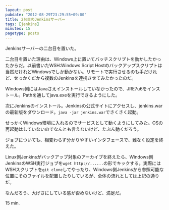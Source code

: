 ```yaml
---
layout: post
pubdate: "2012-08-29T23:29:55+09:00"
title: 2台目のJenkinsサーバー
tags: [jenkins]
minutes: 15
pagetype: posts
---
```

Jenkinsサーバーの二台目を置いた。

二台目を置いた理由は、Windows上に置いてバッチスクリプトを動かしたかったからだ。以前書いたWSH:Windows Script Hostのバックアップスクリプトは当然だけれどWindowsでしか動かない。リモートで実行させるのも手だけれど、せっかくだから複数のJenkinsを連携させてみたかったのだ。

Windows側にはJavaさえインストールしていなかったので、JRE7u6をインストール。Pathを通してjava.exeを実行できるようにした。

次にJenkinsのインストール。Jenkinsの公式サイトにアクセスし、jenkins.warの最新版をダウンロード。`java -jar jenkins.war`でさくさく起動。

せっかくWindows環境に入れるのでサービスとして動くようにしてみた。OSの再起動はしていないのでなんとも言えないけど、たぶん動くだろう。

ジョブについても、相変わらず分かりやすいインタフェースで、難なく設定を終えた。

Linux側Jenkinsがバックアップ対象のアーカイブを終えたら、Windows側JenkinsのWSH実行ジョブを`wget http://......`の形でキックする。実際にはWSHスクリプトを`git clone`してやったり、Windows側Jenkinsから参照可能な位置にそのファイルを配置したりしているが、全体の流れとしては上記の通りだ。

なんだろう、大げさにしている感が否めないけど、満足だ。

15 min.
